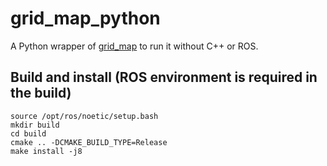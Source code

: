 # grid_map_python

A Python wrapper of [grid_map](https://github.com/ANYbotics/grid_map) to run it without C++ or ROS.

## Build and install (ROS environment is required in the build)
```
source /opt/ros/noetic/setup.bash
mkdir build
cd build
cmake .. -DCMAKE_BUILD_TYPE=Release
make install -j8
```